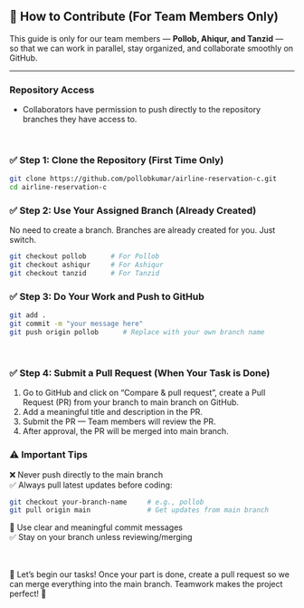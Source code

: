 ## 🤝 How to Contribute (For Team Members Only)

This guide is only for our team members — **Pollob, Ahiqur, and Tanzid** — so that we can work in parallel, stay organized, and collaborate smoothly on GitHub.

---

### Repository Access

- Collaborators have permission to push directly to the repository branches they have access to.
<br>

### ✅ Step 1: Clone the Repository (First Time Only)

```bash
git clone https://github.com/pollobkumar/airline-reservation-c.git
cd airline-reservation-c
```
<be>

### ✅ Step 2: Use Your Assigned Branch (Already Created)
No need to create a branch. Branches are already created for you. Just switch.

```bash
git checkout pollob      # For Pollob
git checkout ashiqur     # For Ashiqur
git checkout tanzid      # For Tanzid
```
<be>

### ✅ Step 3: Do Your Work and Push to GitHub

```bash
git add .
git commit -m "your message here"
git push origin pollob      # Replace with your own branch name
```
<br>

### ✅ Step 4: Submit a Pull Request (When Your Task is Done)

1. Go to GitHub and click on “Compare & pull request”, create a Pull Request (PR) from your branch to main branch on GitHub.
2. Add a meaningful title and description in the PR.
3. Submit the PR — Team members will review the PR.
4. After approval, the PR will be merged into main branch.

<be>

### ⚠️ Important Tips

❌ Never push directly to the main branch <br>
✅ Always pull latest updates before coding:

```bash
git checkout your-branch-name     # e.g., pollob
git pull origin main              # Get updates from main branch
```

📝 Use clear and meaningful commit messages <br>
✅ Stay on your branch unless reviewing/merging <br> <br> <br>



🚀 Let’s begin our tasks! Once your part is done, create a pull request so we can merge everything into the main branch.
Teamwork makes the project perfect! 💪
